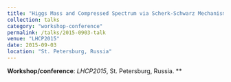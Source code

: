```yaml
---
title: "Higgs Mass and Compressed Spectrum via Scherk-Schwarz Mechanism"
collection: talks
category: "workshop-conference"
permalink: /talks/2015-0903-talk
venue: "LHCP2015"
date: 2015-09-03
location: "St. Petersburg, Russia"
---
```

**Workshop/conference**: *LHCP2015*, St. Petersburg, Russia. **


